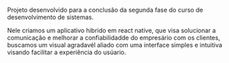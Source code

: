 Projeto desenvolvido para a conclusão da segunda fase do curso de desenvolvimento de sistemas.

Nele criamos um aplicativo hibrido em react native, que visa solucionar a comunicação e melhorar a confiabilidadde do empresário com os clientes, buscamos um visual
agradavél aliado com uma interface simples e intuitiva visando facilitar a experiência do usúario.
